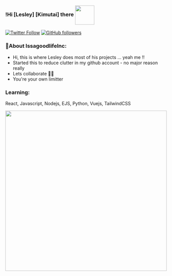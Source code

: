 ### !Hi [Lesley] [Kimutai] there <img  align="center" width="60" hight="150" src="https://media.giphy.com/media/gM5qFksULw54NMWyry/giphy.gif" >

[![Twitter Follow](https://img.shields.io/twitter/follow/KimutaiLesley?color=%231DA1F2&label=Leskim&logo=twitter&style=for-the-badge)](https://twitter.com/KimutaiLesley) [![GitHub followers](https://img.shields.io/github/followers/Leskim?color=181717&label=Leskim&logo=github&style=for-the-badge)](https://github.com/Leskim)

### 🙋‍About IssagoodlifeInc:

- Hi, this is where Lesley does most of his projects ... yeah me !! 
- Started this to reduce clutter in my github account - no major reason really 
- Lets collaborate 💪🏾
- You're your own limitter

### Learning:

React, Javascript, Nodejs, EJS, Python, Vuejs, TailwindCSS


<img width="100%" height="500" src="https://media.giphy.com/media/SSM6HdOicCahnOZ5hM/giphy.gif">

